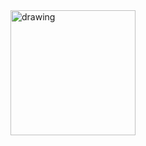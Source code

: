 <img src="https://github.com/xandemon/developer-icons/blob/39dea2c87e7ba42cc4aa454c594b75781064478c/icons/reactjs.svg" alt="drawing" width="200"/>

<!-- <picture>
  <source media="(prefers-color-scheme: dark)" srcset="https://raw.github.com/xandemon/developer-icons/blob/main/icons/remix-dark.svg">
  <img alt="Text changing depending on mode. Light: 'So light!' Dark: 'So dark!'" src="https://raw.github.com/xandemon/developer-icons/blob/main/icons/remix-light.svg">
  <img  alt="drawing" width="200"/>
</picture> -->
